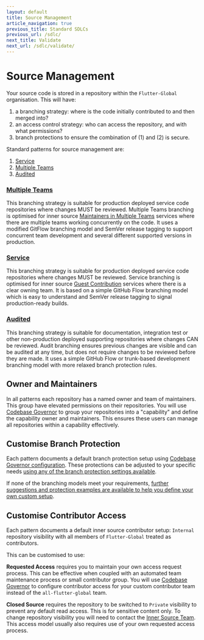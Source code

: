 ```yaml
---
layout: default
title: Source Management
article_navigation: true
previous_title: Standard SDLCs
previous_url: /sdlc/
next_title: Validate
next_url: /sdlc/validate/
---
```


# Source Management

Your source code is stored in a repository within the `Flutter-Global` organisation. This will have:

1. a branching strategy: where is the code initially contributed to and then merged into?
2. an access control strategy: who can access the repository, and with what permissions?
3. branch protections to ensure the combination of (1) and (2) is secure.

Standard patterns for source management are:

1. [Service](/sdlc/service/)
2. [Multiple Teams](/sdlc/multiple-teams/)
3. [Audited](/sdlc/audited/)

### [Multiple Teams](/sdlc/multiple-teams/)

This branching strategy is suitable for production deployed service code repositories where changes MUST be reviewed. Multiple Teams branching is optimised for inner source [Maintainers in Multiple Teams](/how/multiple-teams/) services where there are multiple teams working concurrently on the code. It uses a modified GitFlow branching model and SemVer release tagging to support concurrent team development and several different supported versions in production.

### [Service](/sdlc/service/)

This branching strategy is suitable for production deployed service code repositories where changes MUST be reviewed. Service branching is optimised for inner source [Guest Contribution](/how/guest-contributions/) services where there is a clear owning team. It is based on a simple GitHub Flow branching model which is easy to understand and SemVer release tagging to signal production-ready builds.

### [Audited](/sdlc/audited/)

This branching strategy is suitable for documentation, integration test or other non-production deployed supporting repositories where changes CAN be reviewed. Audit branching ensures previous changes are visible and can be audited at any time, but does not require changes to be reviewed before they are made. It uses a simple GitHub Flow or trunk-based development branching model with more relaxed branch protection rules.

## Owner and Maintainers

In all patterns each repository has a named owner and team of maintainers. This group have elevated permissions on their repositories. You will use [Codebase Governor] to group your repositories into a "capability" and define the capability owner and maintainers. This ensures these users can manage all repositories within a capability effectively.

## Customise Branch Protection

Each pattern documents a default branch protection setup using [Codebase Governor configuration][codebase governor]. These protections can be adjusted to your specific needs [using any of the branch protection settings available](/docs/repo-config/#branch-protectionsparameters).

If none of the branching models meet your requirements, [further suggestions and protection examples are available to help you define your own custom setup](/docs/branch-protection/).

## Customise Contributor Access

Each pattern documents a default inner source contributor setup: `Internal` repository visibility with all members of `Flutter-Global` treated as contributors.

This can be customised to use:

**Requested Access** requires you to maintain your own access request process. This can be effective when coupled with an automated team maintenance process or small contributor group. You will use [Codebase Governor] to configure contributor access for your custom contributor team instead of the `all-flutter-global` team.

**Closed Source** requires the repository to be switched to `Private` visibility to prevent any default read access. This is for sensitive content only. To change repository visibility you will need to contact the [Inner Source Team](/community/). This access model usually also requires use of your own requested access process.

[codebase governor]: /docs/cbg/
